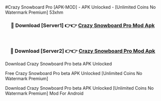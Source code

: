 #Crazy Snowboard Pro [APK-MOD] - APK Unlocked - [Unlimited Coins No Watermark Premium] 53xhm



<div align="center">

<h3>🔴 Download [Server1] 👉👉 <a href="https://momento.my/?title=Crazy_Snowboard_Pro">Crazy Snowboard Pro Mod Apk</a></h3><br>

<h3>🔴 Download [Server2] 👉👉 <a href="https://momento.my/?title=Crazy_Snowboard_Pro">Crazy Snowboard Pro Mod Apk</a></h3>
</div>



Download Crazy Snowboard Pro beta APK Unlocked

Free Crazy Snowboard Pro beta APK Unlocked [Unlimited Coins No Watermark Premium]

Download Crazy Snowboard Pro beta APK Unlocked [Unlimited Coins No Watermark Premium] Mod For Android
